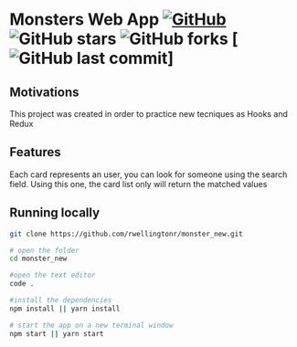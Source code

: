 # Monsters Web App [![GitHub](https://img.shields.io/github/license/rwellingtonr/monster_new?color=blue)](https://github.com/rwellingtonr/monster_new/blob/main/LICENSE.md) ![GitHub stars](https://img.shields.io/github/stars/rwellingtonr/monster_new) ![GitHub forks](https://img.shields.io/github/forks/rwellingtonr/monster_new) [![GitHub last commit](https://github.com/rwellingtonr/monster_new/commits/main)]

## Motivations

This project was created in order to practice new tecniques as Hooks and Redux

## Features

Each card represents an user, you can look for someone using the search field. Using this one, the card list only will return the matched values

## Running locally

```bash
git clone https://github.com/rwellingtonr/monster_new.git

# open the folder
cd monster_new

#open the text editor
code .

#install the dependencies
npm install || yarn install

# start the app on a new terminal window
npm start || yarn start
```
